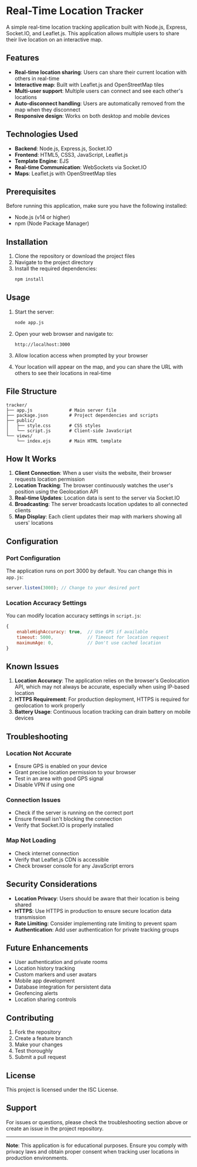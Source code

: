 # Real-Time Location Tracker

A simple real-time location tracking application built with Node.js, Express, Socket.IO, and Leaflet.js. This application allows multiple users to share their live location on an interactive map.

## Features

- **Real-time location sharing**: Users can share their current location with others in real-time
- **Interactive map**: Built with Leaflet.js and OpenStreetMap tiles
- **Multi-user support**: Multiple users can connect and see each other's locations
- **Auto-disconnect handling**: Users are automatically removed from the map when they disconnect
- **Responsive design**: Works on both desktop and mobile devices

## Technologies Used

- **Backend**: Node.js, Express.js, Socket.IO
- **Frontend**: HTML5, CSS3, JavaScript, Leaflet.js
- **Template Engine**: EJS
- **Real-time Communication**: WebSockets via Socket.IO
- **Maps**: Leaflet.js with OpenStreetMap tiles

## Prerequisites

Before running this application, make sure you have the following installed:
- Node.js (v14 or higher)
- npm (Node Package Manager)

## Installation

1. Clone the repository or download the project files
2. Navigate to the project directory
3. Install the required dependencies:
   ```bash
   npm install
   ```

## Usage

1. Start the server:
   ```bash
   node app.js
   ```

2. Open your web browser and navigate to:
   ```
   http://localhost:3000
   ```

3. Allow location access when prompted by your browser

4. Your location will appear on the map, and you can share the URL with others to see their locations in real-time

## File Structure

```
tracker/
├── app.js              # Main server file
├── package.json        # Project dependencies and scripts
├── public/
│   ├── style.css       # CSS styles
│   └── script.js       # Client-side JavaScript
└── views/
    └── index.ejs       # Main HTML template
```

## How It Works

1. **Client Connection**: When a user visits the website, their browser requests location permission
2. **Location Tracking**: The browser continuously watches the user's position using the Geolocation API
3. **Real-time Updates**: Location data is sent to the server via Socket.IO
4. **Broadcasting**: The server broadcasts location updates to all connected clients
5. **Map Display**: Each client updates their map with markers showing all users' locations

## Configuration

### Port Configuration
The application runs on port 3000 by default. You can change this in `app.js`:
```javascript
server.listen(3000); // Change to your desired port
```

### Location Accuracy Settings
You can modify location accuracy settings in `script.js`:
```javascript
{
    enableHighAccuracy: true,  // Use GPS if available
    timeout: 5000,             // Timeout for location request
    maximumAge: 0,             // Don't use cached location
}
```

## Known Issues

1. **Location Accuracy**: The application relies on the browser's Geolocation API, which may not always be accurate, especially when using IP-based location
2. **HTTPS Requirement**: For production deployment, HTTPS is required for geolocation to work properly
3. **Battery Usage**: Continuous location tracking can drain battery on mobile devices

## Troubleshooting

### Location Not Accurate
- Ensure GPS is enabled on your device
- Grant precise location permission to your browser
- Test in an area with good GPS signal
- Disable VPN if using one

### Connection Issues
- Check if the server is running on the correct port
- Ensure firewall isn't blocking the connection
- Verify that Socket.IO is properly installed

### Map Not Loading
- Check internet connection
- Verify that Leaflet.js CDN is accessible
- Check browser console for any JavaScript errors

## Security Considerations

- **Location Privacy**: Users should be aware that their location is being shared
- **HTTPS**: Use HTTPS in production to ensure secure location data transmission
- **Rate Limiting**: Consider implementing rate limiting to prevent spam
- **Authentication**: Add user authentication for private tracking groups

## Future Enhancements

- User authentication and private rooms
- Location history tracking
- Custom markers and user avatars
- Mobile app development
- Database integration for persistent data
- Geofencing alerts
- Location sharing controls

## Contributing

1. Fork the repository
2. Create a feature branch
3. Make your changes
4. Test thoroughly
5. Submit a pull request

## License

This project is licensed under the ISC License.

## Support

For issues or questions, please check the troubleshooting section above or create an issue in the project repository.

---

**Note**: This application is for educational purposes. Ensure you comply with privacy laws and obtain proper consent when tracking user locations in production environments.
